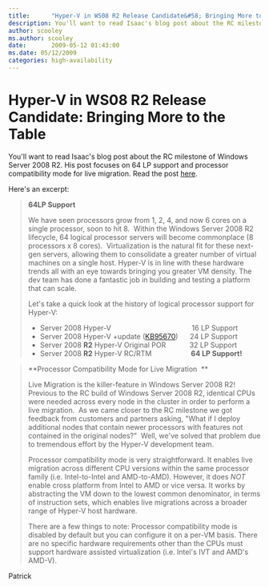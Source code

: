 ```yaml
---
title:      "Hyper-V in WS08 R2 Release Candidate&#58; Bringing More to the Table"
description: You'll want to read Isaac's blog post about the RC milestone of Windows Server 2008 R2.
author: scooley
ms.author: scooley
date:       2009-05-12 01:43:00
ms.date: 05/12/2009
categories: high-availability
---
```

# Hyper-V in WS08 R2 Release Candidate: Bringing More to the Table

You'll want to read Isaac's blog post about the RC milestone of Windows Server 2008 R2. His post focuses on 64 LP support and processor compatibility mode for live migration. Read the post [here](https://blogs.technet.com/windowsserver/archive/2009/05/11/hyper-v-in-ws08-r2-release-candidate-bringing-more-to-the-table.aspx "Isaac's post on Windows Server blog").

Here's an excerpt:

> **64LP Support**
> 
> We have seen processors grow from 1, 2, 4, and now 6 cores on a single processor, soon to hit 8.  Within the Windows Server 2008 R2 lifecycle, 64 logical processor servers will become commonplace (8 processors x 8 cores).  Virtualization is the natural fit for these next-gen servers, allowing them to consolidate a greater number of virtual machines on a single host. Hyper-V is in line with these hardware trends all with an eye towards bringing you greater VM density. The dev team has done a fantastic job in building and testing a platform that can scale.
> 
> Let's take a quick look at the history of logical processor support for Hyper-V:
> 
>   * Server 2008 Hyper-V                                         16 LP Support 
>   * Server 2008 Hyper-V +update ([KB95670](https://support.microsoft.com/kb/956710))      24 LP Support 
>   * Server 2008 **R2** Hyper-V Original POR            32 LP Support 
>   * Server 2008 **R2** Hyper-V RC/RTM                    **64 LP Support!**
> 

> 
> **Processor Compatibility Mode for Live Migration  **
> 
> Live Migration is the killer-feature in Windows Server 2008 R2!  Previous to the RC build of Windows Server 2008 R2, identical CPUs were needed across every node in the cluster in order to perform a live migration.  As we came closer to the RC milestone we got feedback from customers and partners asking, "What if I deploy additional nodes that contain newer processors with features not contained in the original nodes?"  Well, we've solved that problem due to tremendous effort by the Hyper-V development team. 
> 
> Processor compatibility mode is very straightforward. It enables live migration across different CPU versions within the same processor family (i.e. Intel-to-Intel and AMD-to-AMD). However, it does _NOT_ enable cross platform from Intel to AMD or vice versa. It works by abstracting the VM down to the lowest common denominator, in terms of instruction sets, which enables live migrations across a broader range of Hyper-V host hardware. 
> 
> There are a few things to note: Processor compatibility mode is disabled by default but you can configure it on a per-VM basis. There are no specific hardware requirements other than the CPUs must support hardware assisted virtualization (i.e. Intel's IVT and AMD's AMD-V).

Patrick
